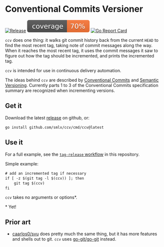 # Conventional Commits Versioner

[![Release](https://github.com/smlx/ccv/actions/workflows/release.yaml/badge.svg)](https://github.com/smlx/ccv/actions/workflows/release.yaml)
[![coverage](https://raw.githubusercontent.com/smlx/ccv/badges/.badges/main/coverage.svg)](https://github.com/smlx/ccv/actions/workflows/coverage.yaml)
[![Go Report Card](https://goreportcard.com/badge/github.com/smlx/ccv)](https://goreportcard.com/report/github.com/smlx/ccv)

`ccv` does one thing: it walks git commit history back from the current `HEAD` to find the most recent tag, taking note of commit messages along the way.
When it reaches the most recent tag, it uses the commit messages it saw to figure out how the tag should be incremented, and prints the incremented tag.

`ccv` is intended for use in continuous delivery automation.

The ideas behind `ccv` are described by [Conventional Commits](https://www.conventionalcommits.org/) and [Semantic Versioning](https://semver.org/). Currently parts 1 to 3 of the Conventional Commits specification summary are recognized when incrementing versions.

## Get it

Download the latest [release](https://github.com/smlx/ccv/releases) on github, or:

```
go install github.com/smlx/ccv/cmd/ccv@latest
```

## Use it

For a full example, see the [`tag-release` workflow](https://github.com/smlx/ccv/blob/main/.github/workflows/tag-release.yaml) in this repository.

Simple example:

```
# add an incremented tag if necessary
if [ -z $(git tag -l $(ccv)) ]; then
	git tag $(ccv)
fi
```

`ccv` takes no arguments or options\*.

\* Yet!

## Prior art

* [caarlos0/svu](https://github.com/caarlos0/svu) does pretty much the same thing, but it has more features and shells out to git. `ccv` uses [go-git/go-git](https://github.com/go-git/go-git) instead.

